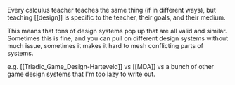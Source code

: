 Every calculus teacher teaches the same thing (if in different ways), but teaching [[design]] is specific to the teacher, their goals, and their medium.

This means that tons of design systems pop up that are all valid and similar. Sometimes this is fine, and you can pull on different design systems without much issue, sometimes it makes it hard to mesh conflicting parts of systems.

e.g. [[Triadic_Game_Design-Harteveld]] vs [[MDA]] vs a bunch of other game design systems that I'm too lazy to write out.
